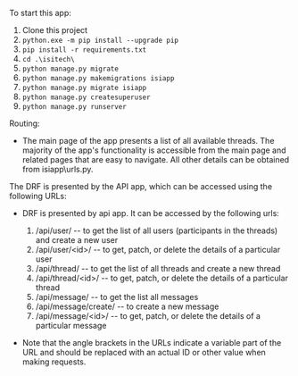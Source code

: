 To start this app:
1. Clone this project
2. `python.exe -m pip install --upgrade pip`
3. `pip install -r requirements.txt `
4. `cd .\isitech\`
5. `python manage.py migrate`
6. `python manage.py makemigrations isiapp`
7. `python manage.py migrate isiapp`
8. `python manage.py createsuperuser`
9. `python manage.py runserver`

Routing:
- The main page of the app presents a list of all available threads. 
The majority of the app's functionality is accessible from the main page and related pages that are easy to navigate. All other details can be obtained from isiapp\urls.py.

The DRF is presented by the API app, which can be accessed using the following URLs:
  
- DRF is presented by api app. It can be accessed by the following urls:
    1. /api/user/ -- to get the list of all users (participants in the threads) and create a new user
    2. /api/user/\<id>/ -- to get, patch, or delete the details of a particular user
    3. /api/thread/ -- to get the list of all threads and create a new thread
    4. /api/thread/\<id>/ -- to get, patch, or delete the details of a particular thread
    5. /api/message/ -- to get the list all messages
    6. /api/message/create/ -- to create a new message
    7. /api/message/\<id>/ -- to get, patch, or delete the details of a particular message
    
- Note that the angle brackets in the URLs indicate a variable part of the URL and should be replaced with an actual ID or other value when making requests.
